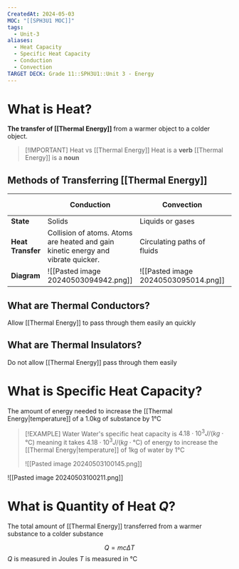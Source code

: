 ```yaml
---
CreatedAt: 2024-05-03
MOC: "[[SPH3U1 MOC]]"
tags:
  - Unit-3
aliases:
  - Heat Capacity
  - Specific Heat Capacity
  - Conduction
  - Convection
TARGET DECK: Grade 11::SPH3U1::Unit 3 - Energy
---
```


# What is Heat?
**The transfer of [[Thermal Energy]]** from a warmer object to a colder object.
<!--ID: 1715115920192-->


> [!IMPORTANT] Heat vs [[Thermal Energy]]
> Heat is a **verb**
> [[Thermal Energy]] is a **noun**

## Methods of Transferring [[Thermal Energy]]


|                   | **Conduction**                                                                    | **Convection**                       | **[[Radioactive Decay\|Radiation]]** |
| ----------------- | --------------------------------------------------------------------------------- | ------------------------------------ | ------------------------------------ |
| **State**         | Solids                                                                            | Liquids or gases                     | No particles required                |
| **Heat Transfer** | Collision of atoms. Atoms are heated and gain kinetic energy and vibrate quicker. | Circulating paths of fluids          | Electromagnetic waves                |
| **Diagram**       | ![[Pasted image 20240503094942.png]]                                              | ![[Pasted image 20240503095014.png]] | ![[Pasted image 20240503095030.png]] |
<!--ID: 1757893916070-->


## What are Thermal Conductors?
Allow [[Thermal Energy]] to pass through them easily an quickly
<!--ID: 1715096493389-->


## What are Thermal Insulators?
Do not allow [[Thermal Energy]] pass through them easily
<!--ID: 1715096493392-->



# What is Specific Heat Capacity?
The amount of energy needed to increase the [[Thermal Energy|temperature]] of a 1.0kg of substance by 1°C
<!--ID: 1715096493395-->



> [!EXAMPLE] Water
> Water's specific heat capacity is $4.18 \cdot 10^3 J/(kg\cdot \text{°C})$ meaning it takes $4.18 \cdot 10^3 J/(kg\cdot \text{°C})$ of energy to increase the [[Thermal Energy|temperature]] of 1kg of water by 1°C
>
> ![[Pasted image 20240503100145.png]]
<!--ID: 1715096173036-->


![[Pasted image 20240503100211.png]]

# What is Quantity of Heat $Q$?
The total amount of [[Thermal Energy]] transferred from a warmer substance to a colder substance
>
$$Q = mc\Delta T$$
$Q$ is measured in Joules
$T$ is measured in °C
<!--ID: 1715096404402-->







>
